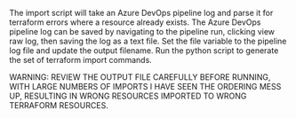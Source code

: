 The import script will take an Azure DevOps pipeline log and parse it for terraform errors where a resource already exists.
The Azure DevOps pipeline log can be saved by navigating to the pipeline run, clicking view raw log, then saving the log as a text file.
Set the file variable to the pipeline log file and update the output filename.
Run the python script to generate the set of terraform import commands.

WARNING: REVIEW THE OUTPUT FILE CAREFULLY BEFORE RUNNING, WITH LARGE NUMBERS OF IMPORTS I HAVE SEEN THE ORDERING MESS UP, RESULTING IN WRONG RESOURCES IMPORTED TO WRONG TERRAFORM RESOURCES.